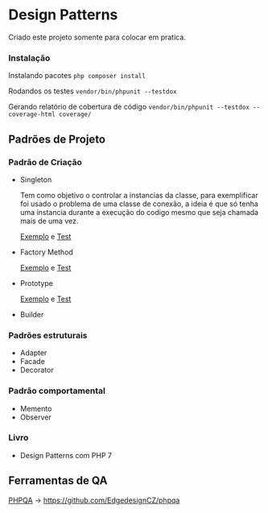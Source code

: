 # Design Patterns
Criado este projeto somente para colocar em pratica.

### Instalação

Instalando pacotes
``php composer install``

Rodandos os testes
``vendor/bin/phpunit --testdox``

Gerando relatório de cobertura de código
``vendor/bin/phpunit --testdox --coverage-html coverage/ ``

## Padrões de Projeto

### Padrão de Criação
- Singleton 

    Tem como objetivo o controlar a instancias da classe, para exemplificar foi usado o problema de uma classe de conexão, a ideia é que só tenha uma instancia durante a execução do codigo mesmo que seja chamada mais de uma vez.

    [Exemplo](src/Singleton/Connection.php) e [Test](tests/Singleton/ConnectionTest.php)
        
- Factory Method

    [Exemplo](src/FactoryMethod/SearchDynamic.php) e [Test](tests/FactoryMethod/SearchDynamicTest.php)

- Prototype

    [Exemplo](src/Prototype/Consultation.php) e [Test](tests/Prototype/ConsultationTest.php)
    
- Builder

### Padrões estruturais
- Adapter
- Facade
- Decorator

### Padrão comportamental
- Memento
- Observer

### Livro
- Design Patterns com PHP 7

## Ferramentas de QA
 
 [PHPQA](https://github.com/EdgedesignCZ/phpqa) -> https://github.com/EdgedesignCZ/phpqa